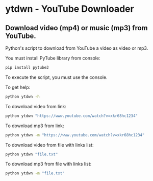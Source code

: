 # **ytdwn** - YouTube Downloader
## Download video (mp4) or music (mp3) from YouTube.

Python's script to download from YouTube a video as video or mp3.

You must install PyTube library from console:

```bash
pip install pytube3
```

To execute the script, you must use the console.

To get help:

```bash
python ytdwn -h
```

To download video from link:

```bash
python ytdwn "https://www.youtube.com/watch?v=xkr68hc1234"
```

To download mp3 from link:

```bash
python ytdwn -m "https://www.youtube.com/watch?v=xkr68hc1234"
```

To download video from file with links list:

```bash
python ytdwn "file.txt"
```

To download mp3 from file with links list:

```bash
python ytdwn -m "file.txt"
```
